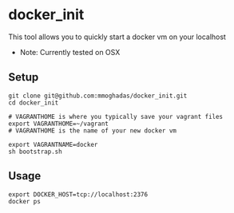 docker_init
==================================
This tool allows you to quickly start a docker vm on your localhost
* Note: Currently tested on OSX


## Setup

```
git clone git@github.com:mmoghadas/docker_init.git
cd docker_init

# VAGRANTHOME is where you typically save your vagrant files
export VAGRANTHOME=~/vagrant
# VAGRANTHOME is the name of your new docker vm

export VAGRANTNAME=docker
sh bootstrap.sh
```


## Usage
```
export DOCKER_HOST=tcp://localhost:2376
docker ps
```
